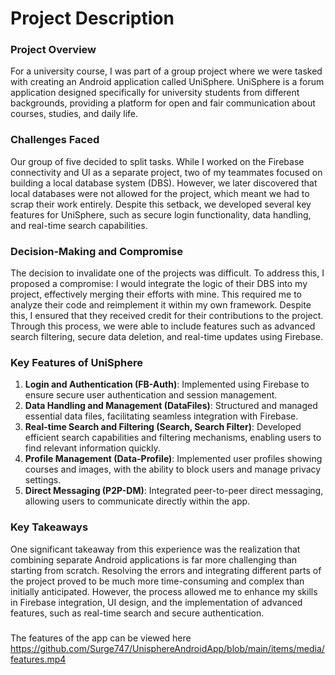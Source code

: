 # Project Description
### Project Overview

For a university course, I was part of a group project where we were tasked with creating an Android application called UniSphere. UniSphere is a forum application designed specifically for university students from different backgrounds, providing a platform for open and fair communication about courses, studies, and daily life.

### Challenges Faced

Our group of five decided to split tasks. While I worked on the Firebase connectivity and UI as a separate project, two of my teammates focused on building a local database system (DBS). However, we later discovered that local databases were not allowed for the project, which meant we had to scrap their work entirely. Despite this setback, we developed several key features for UniSphere, such as secure login functionality, data handling, and real-time search capabilities.

### Decision-Making and Compromise

The decision to invalidate one of the projects was difficult. To address this, I proposed a compromise: I would integrate the logic of their DBS into my project, effectively merging their efforts with mine. This required me to analyze their code and reimplement it within my own framework. Despite this, I ensured that they received credit for their contributions to the project. Through this process, we were able to include features such as advanced search filtering, secure data deletion, and real-time updates using Firebase.

### Key Features of UniSphere

1. **Login and Authentication (FB-Auth)**: Implemented using Firebase to ensure secure user authentication and session management.
2. **Data Handling and Management (DataFiles)**: Structured and managed essential data files, facilitating seamless integration with Firebase.
3. **Real-time Search and Filtering (Search, Search Filter)**: Developed efficient search capabilities and filtering mechanisms, enabling users to find relevant information quickly.
4. **Profile Management (Data-Profile)**: Implemented user profiles showing courses and images, with the ability to block users and manage privacy settings.
5. **Direct Messaging (P2P-DM)**: Integrated peer-to-peer direct messaging, allowing users to communicate directly within the app.

### Key Takeaways

One significant takeaway from this experience was the realization that combining separate Android applications is far more challenging than starting from scratch. Resolving the errors and integrating different parts of the project proved to be much more time-consuming and complex than initially anticipated. However, the process allowed me to enhance my skills in Firebase integration, UI design, and the implementation of advanced features, such as real-time search and secure authentication.

###
The features of the app can be viewed here https://github.com/Surge747/UnisphereAndroidApp/blob/main/items/media/features.mp4
